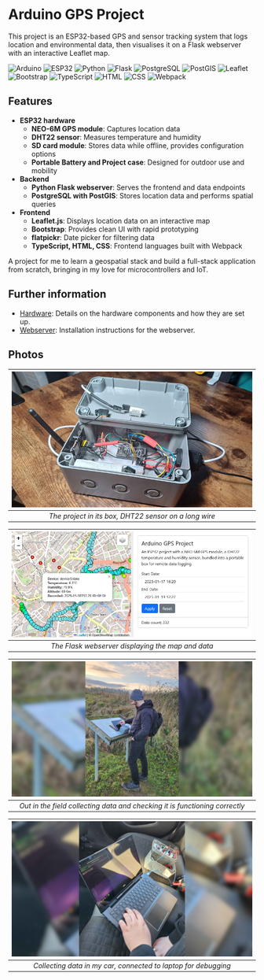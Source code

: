 # Arduino GPS Project

This project is an ESP32-based GPS and sensor tracking system that logs location and environmental data, then visualises it on a Flask webserver with an interactive Leaflet map.

![Arduino](https://img.shields.io/badge/-Arduino-00979D?style=for-the-badge&logo=Arduino&logoColor=white) ![ESP32](https://img.shields.io/badge/ESP32-000000?style=for-the-badge&logo=espressif&logoColor=white) ![Python](https://img.shields.io/badge/python-3670A0?style=for-the-badge&logo=python&logoColor=ffdd54) ![Flask](https://img.shields.io/badge/Flask-000000?style=for-the-badge&logo=flask&logoColor=white) ![PostgreSQL](https://img.shields.io/badge/PostgreSQL-316192?style=for-the-badge&logo=postgresql&logoColor=white) ![PostGIS](https://img.shields.io/badge/PostGIS-006B3A?style=for-the-badge&logo=postgis&logoColor=white) ![Leaflet](https://img.shields.io/badge/Leaflet-199900?style=for-the-badge&logo=leaflet&logoColor=white) ![Bootstrap](https://img.shields.io/badge/Bootstrap-7952B3?style=for-the-badge&logo=bootstrap&logoColor=white) ![TypeScript](https://img.shields.io/badge/TypeScript-007ACC?style=for-the-badge&logo=typescript&logoColor=white) ![HTML](https://img.shields.io/badge/HTML-E34F26?style=for-the-badge&logo=html5&logoColor=white) ![CSS](https://img.shields.io/badge/CSS-1572B6?style=for-the-badge&logo=css3&logoColor=white) ![Webpack](https://img.shields.io/badge/Webpack-8DD6F9?style=for-the-badge&logo=webpack&logoColor=black)

## Features

- **ESP32 hardware**
  - **NEO-6M GPS module**: Captures location data
  - **DHT22 sensor**: Measures temperature and humidity
  - **SD card module**: Stores data while offline, provides configuration options
  - **Portable Battery and Project case**: Designed for outdoor use and mobility
- **Backend**
  - **Python Flask webserver**: Serves the frontend and data endpoints
  - **PostgreSQL with PostGIS**: Stores location data and performs spatial queries
- **Frontend**
  - **Leaflet.js**: Displays location data on an interactive map
  - **Bootstrap**: Provides clean UI with rapid prototyping
  - **flatpickr**: Date picker for filtering data
  - **TypeScript, HTML, CSS**: Frontend languages built with Webpack

A project for me to learn a geospatial stack and build a full-stack application from scratch, bringing in my love for microcontrollers and IoT.

## Further information

- [Hardware](hardware/README.md): Details on the hardware components and how they are set up.
- [Webserver](webserver/README.md): Installation instructions for the webserver.

## Photos

|![Hardware](hardware/docs/project_in_box.png)|
|:--:|
| *The project in its box, DHT22 sensor on a long wire* |

|![Webserver](webserver/docs/webpage.png)|
|:--:|
| *The Flask webserver displaying the map and data* |

|![Collecting data](docs/collecting_data.png)|
|:--:|
| *Out in the field collecting data and checking it is functioning correctly* |

|![Collecting data 2](docs/collecting_data_2.png)|
|:--:|
| *Collecting data in my car, connected to laptop for debugging* |
